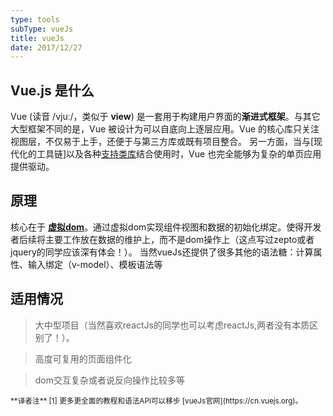 ```yaml
---
type: tools
subType: vueJs
title: vueJs
date: 2017/12/27
---
```



## Vue.js 是什么

Vue (读音 /vjuː/，类似于 **view**) 是一套用于构建用户界面的**渐进式框架**。与其它大型框架不同的是，Vue 被设计为可以自底向上逐层应用。Vue 的核心库只关注视图层，不仅易于上手，还便于与第三方库或既有项目整合。
另一方面，当与[现代化的工具链]以及各种[支持类库](https://github.com/vuejs/awesome-vue#libraries--plugins)结合使用时，Vue 也完全能够为复杂的单页应用提供驱动。


## 原理

核心在于 **[虚拟dom](https://reactjs.org/docs/faq-internals.html#what-is-the-virtual-dom)**。通过虚拟dom实现组件视图和数据的初始化绑定。使得开发者后续将主要工作放在数据的维护上，而不是dom操作上（这点写过zepto或者jquery的同学应该深有体会！）。
当然vueJs还提供了很多其他的语法糖：计算属性、输入绑定（v-model）、模板语法等


## 适用情况

 > 大中型项目（当然喜欢reactJs的同学也可以考虑reactJs,两者没有本质区别了！）。

 > 高度可复用的页面组件化
 
 > dom交互复杂或者说反向操作比较多等
 
 
 <small>
 **译者注**
[1] 更多更全面的教程和语法API可以移步 [vueJs官网](https://cn.vuejs.org)。
 </small>